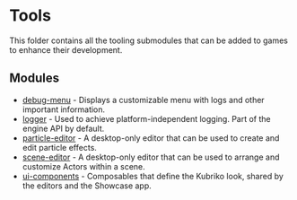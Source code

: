 # Tools
This folder contains all the tooling submodules that can be added to games to enhance their development.

## Modules
- [debug-menu](https://github.com/pandulapeter/kubriko/tree/main/tools/debug-menu) - Displays a customizable menu with logs and other important information.
- [logger](https://github.com/pandulapeter/kubriko/tree/main/tools/logger) - Used to achieve platform-independent logging. Part of the engine API by default.
- [particle-editor](https://github.com/pandulapeter/kubriko/tree/main/tools/particle-editor) - A desktop-only editor that can be used to create and edit particle effects.
- [scene-editor](https://github.com/pandulapeter/kubriko/tree/main/tools/scene-editor) - A desktop-only editor that can be used to arrange and customize Actors within a scene.
- [ui-components](https://github.com/pandulapeter/kubriko/tree/main/tools/ui-components) - Composables that define the Kubriko look, shared by the editors and the Showcase app. 